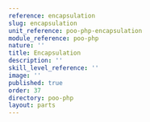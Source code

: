 ```yaml
---
reference: encapsulation
slug: encapsulation
unit_reference: poo-php-encapsulation
module_reference: poo-php
nature: ''
title: Encapsulation
description: ''
skill_level_reference: ''
image: ''
published: true
order: 37
directory: poo-php
layout: parts
---
```


